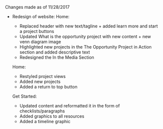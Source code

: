 Changes made as of 11/28/2017

- Redesign of website:
	Home:
	- Replaced header with new text/tagline + added learn more and start a project buttons
	- Updated What is the opportunity project with new content + new venn diagram image
	- Highlighted new projects in the The Opportunity Project in Action section and added descriptive text
	- Redesigned the In the Media Section 

	Home:
	- Restyled project views
	- Added new projects
	- Added a return to top button

	Get Started:
	- Updated content and reformatted it in the form of checklists/paragraphs
	- Added graphics to all resources
	- Added a timeline graphic
